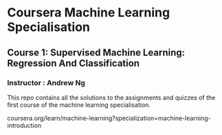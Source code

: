 # Coursera Machine Learning Specialisation
## Course 1: Supervised Machine Learning: Regression And Classification

### Instructor : Andrew Ng

This repo contains all the solutions to the assignments and quizzes of the first course of the machine learning
specialisation.

coursera.org/learn/machine-learning?specialization=machine-learning-introduction